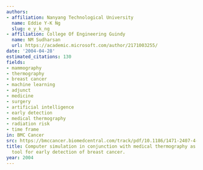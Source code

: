 ```yaml
---
authors:
- affiliation: Nanyang Technological University
  name: Eddie Y-K Ng
  slug: e_y_k_ng
- affiliation: College Of Engineering Guindy
  name: NM Sudharsan
  url: https://academic.microsoft.com/author/2171003255/
date: '2004-04-28'
estimated_citations: 130
fields:
- mammography
- thermography
- breast cancer
- machine learning
- adjunct
- medicine
- surgery
- artificial intelligence
- early detection
- medical thermography
- radiation risk
- time frame
in: BMC Cancer
src: https://bmccancer.biomedcentral.com/track/pdf/10.1186/1471-2407-4-17
title: Computer simulation in conjunction with medical thermography as an adjunct
  tool for early detection of breast cancer.
year: 2004
---
```

